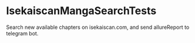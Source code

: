# IsekaiscanMangaSearchTests
Search new available chapters on isekaiscan.com,
and send allureReport to telegram bot.
